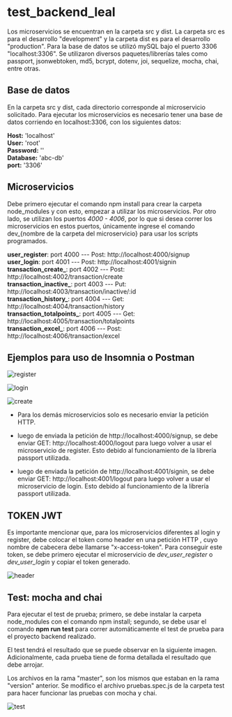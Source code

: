 # test_backend_leal

Los microservicios se encuentran en la carpeta src y dist. La carpeta src es para el desarrollo "development" y la carpeta dist es para el desarrollo "production".
Para la base de datos se utilizó mySQL bajo el puerto 3306 "localhost:3306". Se utilizaron diversos paquetes/librerías tales como passport, jsonwebtoken, md5, bcrypt, 
dotenv,  joi, sequelize, mocha, chai, entre otras.

## Base de datos

En la carpeta src y dist, cada directorio corresponde al microservicio solicitado. Para ejecutar los microservicios es necesario tener una base de datos 
corriendo en localhost:3306, con los siguientes datos:

**Host:** 'localhost'  <br />
**User:** 'root' <br />
**Password:** '' <br />
**Database:** 'abc-db' <br />
**port:** '3306' <br />

## Microservicios

Debe primero ejecutar el comando npm install para crear la carpeta node_modules y con esto, empezar a utilizar los microservicios. Por otro lado, se utilizan los puertos *4000 - 4006*, por lo que si desea correr los microservicios en estos puertos, 
únicamente ingrese el comando dev_{nombre de la carpeta del microservicio} para usar los scripts programados. 

**user_register**: port 4000  --- Post: http://localhost:4000/signup <br />
**user_login**: port 4001 --- Post: http://localhost:4001/signin <br />
**transaction_create_**: port 4002 --- Post: http://localhost:4002/transaction/create  <br />
**transaction_inactive_**: port 4003  --- Put: http://localhost:4003/transaction/inactive/:id <br />
**transaction_history_**: port 4004 --- Get: http://localhost:4004/transaction/history <br />
**transaction_totalpoints_**: port 4005 --- Get: http://localhost:4005/transaction/totalpoints<br />
**transaction_excel_**: port 4006 --- Post: http://localhost:4006/transaction/excel<br />

## Ejemplos para uso de Insomnia o Postman 

![register](https://user-images.githubusercontent.com/55201355/86304378-48f99b00-bbd4-11ea-82ee-602b6586070e.png)

![login](https://user-images.githubusercontent.com/55201355/86304395-557df380-bbd4-11ea-901a-ed3e4e5df676.png)

![create](https://user-images.githubusercontent.com/55201355/86304406-5dd62e80-bbd4-11ea-944e-904fd4d5957e.png)

- Para los demás microservicios solo es necesario enviar la petición HTTP. 

- luego de enviada la petición de http://localhost:4000/signup, se debe enviar GET: http://localhost:4000/logout para luego volver a usar el microservicio de register. Esto debido al funcionamiento de la librería passport utilizada.

- luego de enviada la petición de http://localhost:4001/signin, se debe enviar GET: http://localhost:4001/logout para luego volver a usar el microservicio de login. Esto debido al funcionamiento de la librería passport utilizada.



## TOKEN JWT

Es importante mencionar que, para los microservicios diferentes al login y register, debe colocar el token como header en una petición HTTP , cuyo nombre de cabecera debe 
llamarse "x-access-token". Para conseguir este token, se debe primero ejecutar el microservicio de *dev_user_register* o *dev_user_login* y copiar el token generado.

![header](https://user-images.githubusercontent.com/55201355/86293640-ab44a280-bbb8-11ea-9e16-0de9439dbcef.png)

## Test: mocha and chai 

Para ejecutar el test de prueba; primero, se debe instalar la carpeta node_modules con el comando npm install; segundo, se debe usar el comando
**npm run test** para correr automáticamente  el test de prueba para el proyecto backend realizado.

El test tendrá el resultado que se puede observar en la siguiente imagen. Adicionalmente, cada prueba tiene de forma detallada el resultado que debe arrojar.

Los archivos en la rama "master", son los mismos que estaban en la rama "version" anterior. Se modifico el archivo pruebas.spec.js de la carpeta test para hacer funcionar las pruebas con mocha y chai. 

![test](https://user-images.githubusercontent.com/55201355/86294615-86512f00-bbba-11ea-8d9d-b6db1cecc0d9.png)

